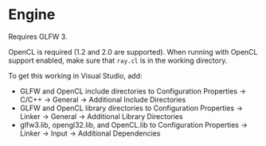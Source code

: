 # Engine

Requires GLFW 3.

OpenCL is required (1.2 and 2.0 are supported).
When running with OpenCL support enabled, make sure that `ray.cl` is in the working directory.

To get this working in Visual Studio, add:

* GLFW and OpenCL include directories to Configuration Properties -> C/C++ -> General -> Additional Include Directories
* GLFW and OpenCL library directories to Configuration Properties -> Linker -> General -> Additional Library Directories
* glfw3.lib, opengl32.lib, and OpenCL.lib to Configuration Properties -> Linker -> Input -> Additional Dependencies
